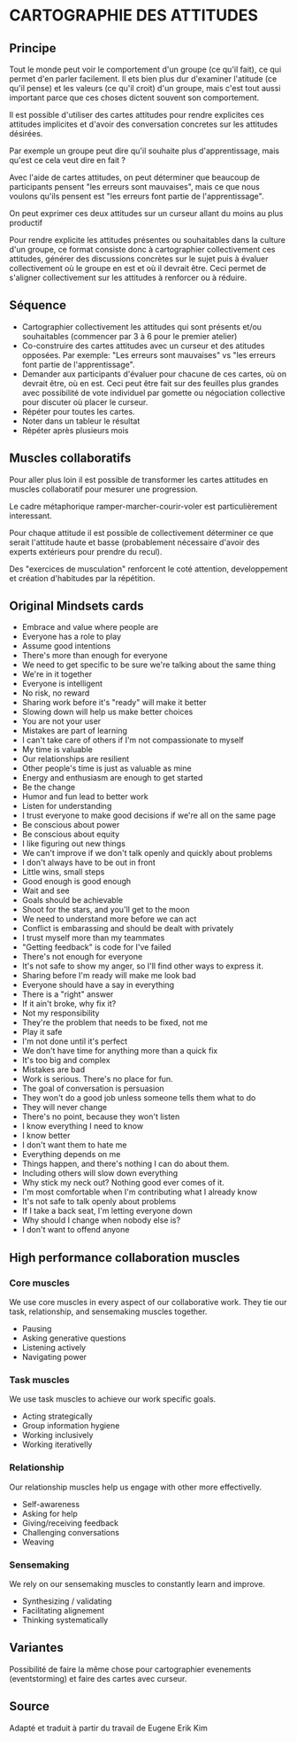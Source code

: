 # CARTOGRAPHIE DES ATTITUDES

## Principe

Tout le monde peut voir le comportement d'un groupe (ce qu'il fait), ce qui permet d'en parler facilement. Il ets bien plus dur d'examiner l'atitude (ce qu'il pense) et les valeurs (ce qu'il croit) d'un groupe, mais c'est tout aussi important parce que ces choses dictent souvent son comportement.

Il est possible d'utiliser des cartes attitudes pour rendre explicites ces attitudes implicites et d'avoir des conversation concretes sur les attitudes désirées.

Par exemple un groupe peut dire qu'il souhaite plus d'apprentissage, mais qu'est ce cela veut dire en fait ?

Avec l'aide de cartes attitudes, on peut déterminer que beaucoup de participants pensent "les erreurs sont mauvaises", mais ce que nous voulons qu'ils pensent est "les erreurs font partie de l'apprentissage".

On peut exprimer ces deux attitudes sur un curseur allant du moins au plus productif


Pour rendre explicite les attitudes présentes ou souhaitables dans la culture d'un groupe, ce format consiste donc à cartographier collectivement ces attitudes, générer des discussions concrètes sur le sujet puis à évaluer collectivement où le groupe en est et où il devrait être. Ceci permet de s'aligner collectivement sur les attitudes à renforcer ou à réduire. 

## Séquence

- Cartographier collectivement les attitudes qui sont présents et/ou souhaitables (commencer par 3 à 6 pour le premier atelier)
- Co-construire des cartes attitudes avec un curseur et des atitudes opposées. Par exemple: "Les erreurs sont mauvaises" vs "les erreurs font partie de l'apprentissage".
- Demander aux participants d'évaluer pour chacune de ces cartes,  où on devrait être, où en est. Ceci peut être fait sur des feuilles plus grandes avec possibilité de vote individuel par gomette ou négociation collective pour discuter où placer le curseur.
- Répéter pour toutes les cartes.
- Noter dans un tableur le résultat
- Répéter après plusieurs mois

## Muscles collaboratifs

Pour aller plus loin il est possible de transformer les cartes attitudes en muscles collaboratif pour mesurer une progression.

Le cadre métaphorique ramper-marcher-courir-voler est particulièrement interessant.

Pour chaque attitude il est possible de collectivement déterminer ce que serait l'attitude haute et basse (probablement nécessaire d'avoir des experts extérieurs pour prendre du recul).

Des "exercices de musculation" renforcent le coté attention, developpement et création d'habitudes par la répétition.


## Original Mindsets cards

- Embrace and value where people are
- Everyone has a role to play
- Assume good intentions
- There's more than enough for everyone
- We need to get specific to be sure we're talking about the same thing
- We're in it together
- Everyone is intelligent
- No risk, no reward
- Sharing work before it's "ready" will make it better
- Slowing down will help us make better choices
- You are not your user
- Mistakes are part of learning
- I can't take care of others if I'm not compassionate to myself
- My time is valuable
- Our relationships are resilient
- Other people's time is just as valuable as mine
- Energy and enthusiasm are enough to get started
- Be the change
- Humor and fun lead to better work
- Listen for understanding
- I trust everyone to make good decisions if we're all on the same page
- Be conscious about power
- Be conscious about equity
- I like figuring out new things
- We can't improve if we don't talk openly and quickly about problems
- I don't always have to be out in front
- Little wins, small steps
- Good enough is good enough
- Wait and see
- Goals should be achievable
- Shoot for the stars, and you'll get to the moon
- We need to understand more before we can act
- Conflict is embarassing and should be dealt with privately
- I trust myself more than my teammates
- "Getting feedback" is code for I've failed
- There's not enough for everyone
- It's not safe to show my anger, so I'll find other ways to express it.
- Sharing before I'm ready will make me look bad
- Everyone should have a say in everything
- There is a "right" answer
- If it ain't broke, why fix it?
- Not my responsibility
- They're the problem that needs to be fixed, not me
- Play it safe
- I'm not done until it's perfect
- We don't have time for anything more than a quick fix
- It's too big and complex
- Mistakes are bad
- Work is serious. There's no place for fun.
- The goal of conversation is persuasion
- They won't do a good job unless someone tells them what to do
- They will never change
- There's no point, because they won't listen
- I know everything I need to know
- I know better
- I don't want them to hate me
- Everything depends on me
- Things happen, and there's nothing I can do about them.
- Including others will slow down everything
- Why stick my neck out? Nothing good ever comes of it.
- I'm most comfortable when I'm contributing what I already know
- It's not safe to talk openly about problems
- If I take a back seat, I'm letting everyone down
- Why should I change when nobody else is?
- I don't want to offend anyone

## High performance collaboration muscles

### Core muscles
We use core muscles in every aspect of our collaborative work. They tie our task, relationship, and sensemaking muscles together.

- Pausing
- Asking generative questions
- Listening actively
- Navigating power

### Task muscles
We use task muscles to achieve our work specific goals.
- Acting strategically
- Group information hygiene
- Working inclusively
- Working iterativelly

### Relationship
Our relationship muscles help us engage with other more effectivelly.
- Self-awareness
- Asking for help
-  Giving/receiving feedback
- Challenging conversations
- Weaving

### Sensemaking
We rely on our sensemaking muscles to constantly learn and improve.
- Synthesizing / validating
- Facilitating alignement
- Thinking systematically

## Variantes

Possibilité de faire la même chose pour cartographier evenements (eventstorming) et faire des cartes avec curseur.

## Source

Adapté et traduit à partir du travail de Eugene Erik Kim
